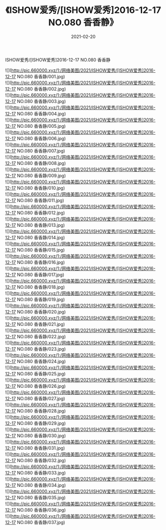 ﻿---
layout: post
title:  《ISHOW爱秀/[ISHOW爱秀]2016-12-17 NO.080 香香静》
date:   2021-02-20
img: http://pic.660000.xyz/1:/网络美图/2021/ISHOW爱秀/[ISHOW爱秀]2016-12-17 NO.080 香香静/000.jpg
categories: [美女, 清纯, 唯美]
---

ISHOW爱秀/[ISHOW爱秀]2016-12-17 NO.080 香香静

 ![](http://pic.660000.xyz/1:/网络美图/2021/ISHOW爱秀/[ISHOW爱秀]2016-12-17 NO.080 香香静/001.jpg) <br>![](http://pic.660000.xyz/1:/网络美图/2021/ISHOW爱秀/[ISHOW爱秀]2016-12-17 NO.080 香香静/002.jpg) <br>![](http://pic.660000.xyz/1:/网络美图/2021/ISHOW爱秀/[ISHOW爱秀]2016-12-17 NO.080 香香静/003.jpg) <br>![](http://pic.660000.xyz/1:/网络美图/2021/ISHOW爱秀/[ISHOW爱秀]2016-12-17 NO.080 香香静/004.jpg) <br>![](http://pic.660000.xyz/1:/网络美图/2021/ISHOW爱秀/[ISHOW爱秀]2016-12-17 NO.080 香香静/005.jpg) <br>![](http://pic.660000.xyz/1:/网络美图/2021/ISHOW爱秀/[ISHOW爱秀]2016-12-17 NO.080 香香静/006.jpg) <br>![](http://pic.660000.xyz/1:/网络美图/2021/ISHOW爱秀/[ISHOW爱秀]2016-12-17 NO.080 香香静/007.jpg) <br>![](http://pic.660000.xyz/1:/网络美图/2021/ISHOW爱秀/[ISHOW爱秀]2016-12-17 NO.080 香香静/008.jpg) <br>![](http://pic.660000.xyz/1:/网络美图/2021/ISHOW爱秀/[ISHOW爱秀]2016-12-17 NO.080 香香静/009.jpg) <br>![](http://pic.660000.xyz/1:/网络美图/2021/ISHOW爱秀/[ISHOW爱秀]2016-12-17 NO.080 香香静/010.jpg) <br>![](http://pic.660000.xyz/1:/网络美图/2021/ISHOW爱秀/[ISHOW爱秀]2016-12-17 NO.080 香香静/011.jpg) <br>![](http://pic.660000.xyz/1:/网络美图/2021/ISHOW爱秀/[ISHOW爱秀]2016-12-17 NO.080 香香静/012.jpg) <br>![](http://pic.660000.xyz/1:/网络美图/2021/ISHOW爱秀/[ISHOW爱秀]2016-12-17 NO.080 香香静/013.jpg) <br>![](http://pic.660000.xyz/1:/网络美图/2021/ISHOW爱秀/[ISHOW爱秀]2016-12-17 NO.080 香香静/014.jpg) <br>![](http://pic.660000.xyz/1:/网络美图/2021/ISHOW爱秀/[ISHOW爱秀]2016-12-17 NO.080 香香静/015.jpg) <br>![](http://pic.660000.xyz/1:/网络美图/2021/ISHOW爱秀/[ISHOW爱秀]2016-12-17 NO.080 香香静/016.jpg) <br>![](http://pic.660000.xyz/1:/网络美图/2021/ISHOW爱秀/[ISHOW爱秀]2016-12-17 NO.080 香香静/017.jpg) <br>![](http://pic.660000.xyz/1:/网络美图/2021/ISHOW爱秀/[ISHOW爱秀]2016-12-17 NO.080 香香静/018.jpg) <br>![](http://pic.660000.xyz/1:/网络美图/2021/ISHOW爱秀/[ISHOW爱秀]2016-12-17 NO.080 香香静/019.jpg) <br>![](http://pic.660000.xyz/1:/网络美图/2021/ISHOW爱秀/[ISHOW爱秀]2016-12-17 NO.080 香香静/020.jpg) <br>![](http://pic.660000.xyz/1:/网络美图/2021/ISHOW爱秀/[ISHOW爱秀]2016-12-17 NO.080 香香静/021.jpg) <br>![](http://pic.660000.xyz/1:/网络美图/2021/ISHOW爱秀/[ISHOW爱秀]2016-12-17 NO.080 香香静/022.jpg) <br>![](http://pic.660000.xyz/1:/网络美图/2021/ISHOW爱秀/[ISHOW爱秀]2016-12-17 NO.080 香香静/023.jpg) <br>![](http://pic.660000.xyz/1:/网络美图/2021/ISHOW爱秀/[ISHOW爱秀]2016-12-17 NO.080 香香静/024.jpg) <br>![](http://pic.660000.xyz/1:/网络美图/2021/ISHOW爱秀/[ISHOW爱秀]2016-12-17 NO.080 香香静/025.jpg) <br>![](http://pic.660000.xyz/1:/网络美图/2021/ISHOW爱秀/[ISHOW爱秀]2016-12-17 NO.080 香香静/026.jpg) <br>![](http://pic.660000.xyz/1:/网络美图/2021/ISHOW爱秀/[ISHOW爱秀]2016-12-17 NO.080 香香静/027.jpg) <br>![](http://pic.660000.xyz/1:/网络美图/2021/ISHOW爱秀/[ISHOW爱秀]2016-12-17 NO.080 香香静/028.jpg) <br>![](http://pic.660000.xyz/1:/网络美图/2021/ISHOW爱秀/[ISHOW爱秀]2016-12-17 NO.080 香香静/029.jpg) <br>![](http://pic.660000.xyz/1:/网络美图/2021/ISHOW爱秀/[ISHOW爱秀]2016-12-17 NO.080 香香静/030.jpg) <br>![](http://pic.660000.xyz/1:/网络美图/2021/ISHOW爱秀/[ISHOW爱秀]2016-12-17 NO.080 香香静/031.jpg) <br>![](http://pic.660000.xyz/1:/网络美图/2021/ISHOW爱秀/[ISHOW爱秀]2016-12-17 NO.080 香香静/032.jpg) <br>![](http://pic.660000.xyz/1:/网络美图/2021/ISHOW爱秀/[ISHOW爱秀]2016-12-17 NO.080 香香静/033.jpg) <br>![](http://pic.660000.xyz/1:/网络美图/2021/ISHOW爱秀/[ISHOW爱秀]2016-12-17 NO.080 香香静/034.jpg) <br>![](http://pic.660000.xyz/1:/网络美图/2021/ISHOW爱秀/[ISHOW爱秀]2016-12-17 NO.080 香香静/035.jpg) <br>![](http://pic.660000.xyz/1:/网络美图/2021/ISHOW爱秀/[ISHOW爱秀]2016-12-17 NO.080 香香静/036.jpg) <br>![](http://pic.660000.xyz/1:/网络美图/2021/ISHOW爱秀/[ISHOW爱秀]2016-12-17 NO.080 香香静/037.jpg) <br>